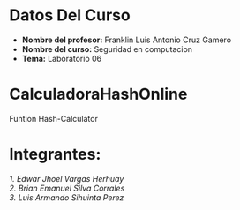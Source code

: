# Datos Del Curso
* **Nombre del profesor:** Franklin Luis Antonio Cruz Gamero
* **Nombre del curso:** Seguridad en computacion
* **Tema:** Laboratorio 06

# CalculadoraHashOnline

Funtion Hash-Calculator

# Integrantes:
*1. Edwar Jhoel Vargas Herhuay* <br/>
*2. Brian Emanuel Silva Corrales* <br/> 
*3. Luis Armando Sihuinta Perez* <br/>



